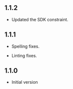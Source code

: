 ## 1.1.2

- Updated the SDK constraint.

## 1.1.1

- Spelling fixes.

- Linting fixes.

## 1.1.0

- Initial version
